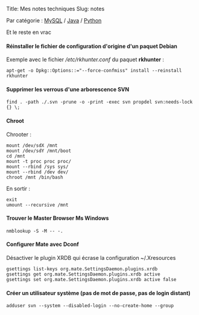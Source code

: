 Title: Mes notes techniques
Slug: notes

Par catégorie : [MySQL](mysql.html) / [Java](java.html) / [Python](python.html)

Et le reste en vrac <i class="fa fa-thumbs-o-up" aria-hidden="true"></i>

#### <i class="fa fa-angle-double-right" aria-hidden="true"></i>Réinstaller le fichier de configuration d'origine d'un paquet Debian

Exemple avec le fichier */etc/rkhunter.conf* du paquet **rkhunter** :

~~~~{.lang-bash}
apt-get -o Dpkg::Options::="--force-confmiss" install --reinstall rkhunter
~~~~

#### <i class="fa fa-angle-double-right" aria-hidden="true"></i>Supprimer les verrous d'une arborescence SVN

~~~~{.lang-bash}
find . -path ./.svn -prune -o -print -exec svn propdel svn:needs-lock {} \;
~~~~

#### <i class="fa fa-angle-double-right" aria-hidden="true"></i>Chroot

Chrooter :

~~~~{.lang-bash}
mount /dev/sdX /mnt
mount /dev/sdY /mnt/boot
cd /mnt
mount -t proc proc proc/
mount --rbind /sys sys/
mount --rbind /dev dev/
chroot /mnt /bin/bash
~~~~

En sortir :

~~~~{.lang-bash}
exit
umount --recursive /mnt
~~~~

#### <i class="fa fa-angle-double-right" aria-hidden="true"></i>Trouver le Master Browser Ms Windows

~~~~{.lang-bash}
nmblookup -S -M -- -.
~~~~

#### <i class="fa fa-angle-double-right" aria-hidden="true"></i>Configurer Mate avec Dconf

Désactiver le plugin XRDB qui écrase la configuration ~/.Xresources 

~~~~{.lang-bash}
gsettings list-keys org.mate.SettingsDaemon.plugins.xrdb
gsettings get org.mate.SettingsDaemon.plugins.xrdb active
gsettings set org.mate.SettingsDaemon.plugins.xrdb active false
~~~~

#### <i class="fa fa-angle-double-right" aria-hidden="true"></i>Créer un utilisateur système (pas de mot de passe, pas de login distant)

~~~~{.lang-bash}
adduser svn --system --disabled-login --no-create-home --group
~~~~

